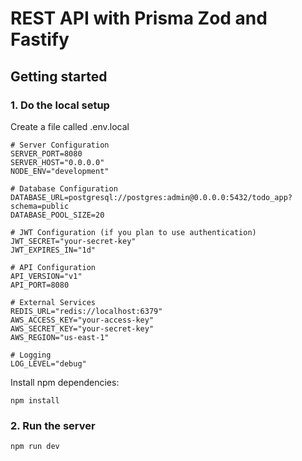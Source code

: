 # REST API with Prisma Zod and Fastify

## Getting started

### 1. Do the local setup

Create a file called .env.local

```
# Server Configuration
SERVER_PORT=8080
SERVER_HOST="0.0.0.0"
NODE_ENV="development"

# Database Configuration
DATABASE_URL=postgresql://postgres:admin@0.0.0.0:5432/todo_app?schema=public
DATABASE_POOL_SIZE=20

# JWT Configuration (if you plan to use authentication)
JWT_SECRET="your-secret-key"
JWT_EXPIRES_IN="1d"

# API Configuration
API_VERSION="v1"
API_PORT=8080

# External Services
REDIS_URL="redis://localhost:6379"
AWS_ACCESS_KEY="your-access-key"
AWS_SECRET_KEY="your-secret-key"
AWS_REGION="us-east-1"

# Logging
LOG_LEVEL="debug"
```

Install npm dependencies:

```
npm install
```

### 2. Run the server

```
npm run dev
```